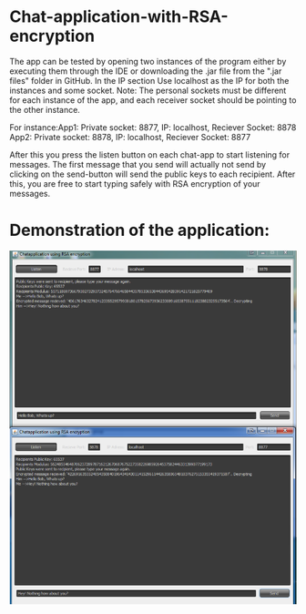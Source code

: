 # Chat-application-with-RSA-encryption

The app can be tested by opening two instances of the program either by executing them through the IDE or downloading the .jar file from the ".jar files" folder in GitHub. In the IP section Use localhost as the IP for both the instances and some socket. Note: The personal sockets must be different for each instance of the app, and each receiver socket should be pointing to the other instance.

For instance:App1: Private socket: 8877, IP: localhost, Reciever Socket: 8878 App2: Private socket: 8878, IP: localhost, Reciever Socket: 8877

After this you press the listen button on each chat-app to start listening for messages. The first message that you send will actually not send by clicking on the send-button will send the public keys to each recipient. After this, you are free to start typing safely with RSA encryption of your messages.


# Demonstration of the application:
![alt tag](https://github.com/HasseNasse/Chat-application-with-RSA-encryption/blob/master/.jar%20files/demo.png)
